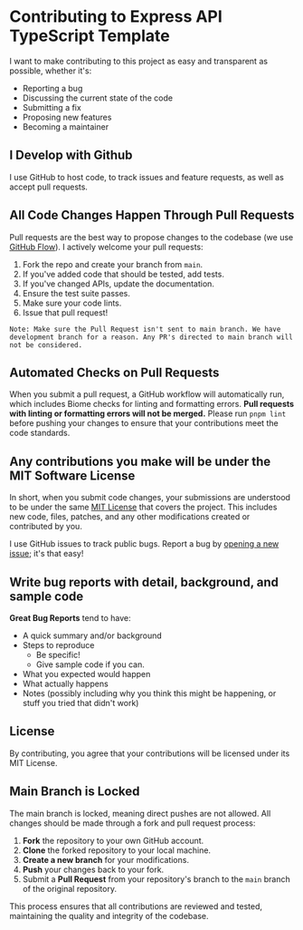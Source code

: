 # Contributing to Express API TypeScript Template

I want to make contributing to this project as easy and transparent as possible, whether it's:
- Reporting a bug
- Discussing the current state of the code
- Submitting a fix
- Proposing new features
- Becoming a maintainer

## I Develop with Github

I use GitHub to host code, to track issues and feature requests, as well as accept pull requests.

## All Code Changes Happen Through Pull Requests

Pull requests are the best way to propose changes to the codebase (we use [GitHub Flow](https://guides.github.com/introduction/flow/index.html)). I actively welcome your pull requests:

1. Fork the repo and create your branch from `main`.
2. If you've added code that should be tested, add tests.
3. If you've changed APIs, update the documentation.
4. Ensure the test suite passes.
5. Make sure your code lints.
6. Issue that pull request!

`Note: Make sure the Pull Request isn't sent to main branch. We have development branch for a reason. Any PR's directed to main branch will not be considered.`

## Automated Checks on Pull Requests

When you submit a pull request, a GitHub workflow will automatically run, which includes Biome checks for linting and formatting errors. **Pull requests with linting or formatting errors will not be merged.** Please run `pnpm lint` before pushing your changes to ensure that your contributions meet the code standards.

## Any contributions you make will be under the MIT Software License

In short, when you submit code changes, your submissions are understood to be under the same [MIT License](https://opensource.org/licenses/MIT) that covers the project. This includes new code, files, patches, and any other modifications created or contributed by you.

I use GitHub issues to track public bugs. Report a bug by [opening a new issue](https://github.com/suparthghimire/Express-API-Typescript-Template/issues/new); it's that easy!

## Write bug reports with detail, background, and sample code

**Great Bug Reports** tend to have:

- A quick summary and/or background
- Steps to reproduce
  - Be specific!
  - Give sample code if you can.
- What you expected would happen
- What actually happens
- Notes (possibly including why you think this might be happening, or stuff you tried that didn't work)

## License

By contributing, you agree that your contributions will be licensed under its MIT License.

## Main Branch is Locked

The main branch is locked, meaning direct pushes are not allowed. All changes should be made through a fork and pull request process:

1. **Fork** the repository to your own GitHub account.
2. **Clone** the forked repository to your local machine.
3. **Create a new branch** for your modifications.
4. **Push** your changes back to your fork.
5. Submit a **Pull Request** from your repository's branch to the `main` branch of the original repository.

This process ensures that all contributions are reviewed and tested, maintaining the quality and integrity of the codebase.
